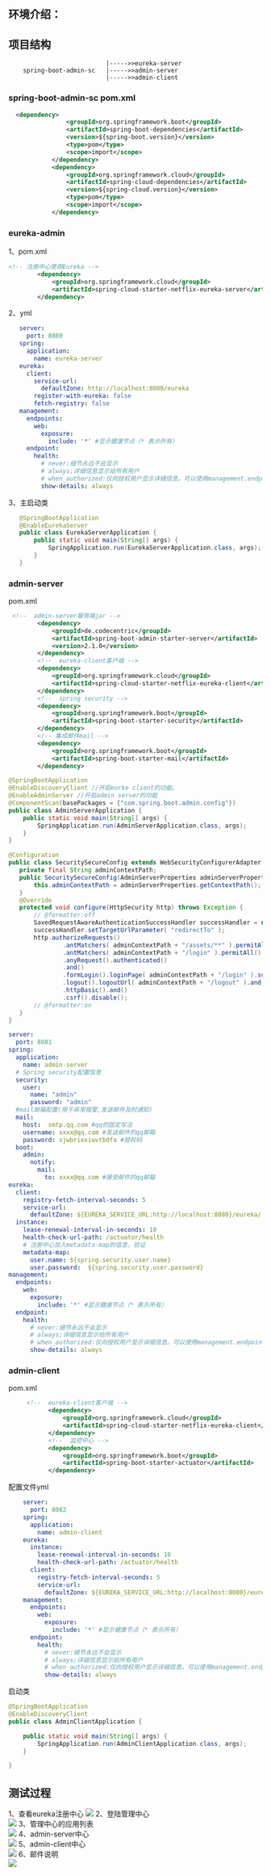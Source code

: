 ## 环境介绍：
## 项目结构

                               |----->>eureka-server
        spring-boot-admin-sc   |----->>admin-server
                               |----->>admin-client

           
###  spring-boot-admin-sc pom.xml
~~~xml
  <dependency>
                <groupId>org.springframework.boot</groupId>
                <artifactId>spring-boot-dependencies</artifactId>
                <version>${spring-boot.version}</version>
                <type>pom</type>
                <scope>import</scope>
            </dependency>
            <dependency>
                <groupId>org.springframework.cloud</groupId>
                <artifactId>spring-cloud-dependencies</artifactId>
                <version>${spring-cloud.version}</version>
                <type>pom</type>
                <scope>import</scope>
            </dependency>
~~~
### eureka-admin<br>
  1、pom.xml
  ~~~xml
  <!-- 注册中心使用Eureka -->
          <dependency>
              <groupId>org.springframework.cloud</groupId>
              <artifactId>spring-cloud-starter-netflix-eureka-server</artifactId>
          </dependency>
  ~~~
 2、yml
 ~~~yml
    server:
      port: 8080
    spring:
      application:
        name: eureka-server
    eureka:
      client:
        service-url:
          defaultZone: http://localhost:8080/eureka
        register-with-eureka: false
        fetch-registry: false
    management:
      endpoints:
        web:
          exposure:
            include: '*' #显示健康节点（* 表示所有）
      endpoint:
        health:
          # never:细节永远不会显示
          # always;详细信息显示给所有用户
          # when_authorized:仅向授权用户显示详细信息。可以使用management.endpoint.health.roles配置授权角色。
          show-details: always
 ~~~
 3、主启动类
 ~~~java
    @SpringBootApplication
    @EnableEurekaServer
    public class EurekaServerApplication {
        public static void main(String[] args) {
            SpringApplication.run(EurekaServerApplication.class, args);
        }
    }
 ~~~ 
 ### admin-server<br>
 pom.xml
 ~~~xml
  <!--  admin-server服务端jar -->
         <dependency>
             <groupId>de.codecentric</groupId>
             <artifactId>spring-boot-admin-starter-server</artifactId>
             <version>2.1.0</version>
         </dependency>
         <!--  eureka-client客户端 -->
         <dependency>
             <groupId>org.springframework.cloud</groupId>
             <artifactId>spring-cloud-starter-netflix-eureka-client</artifactId>
         </dependency>
         <!--  spring security -->
         <dependency>
             <groupId>org.springframework.boot</groupId>
             <artifactId>spring-boot-starter-security</artifactId>
         </dependency>
         <!-- 集成邮件mail -->
         <dependency>
             <groupId>org.springframework.boot</groupId>
             <artifactId>spring-boot-starter-mail</artifactId>
         </dependency>
 ~~~
 ~~~java
 @SpringBootApplication
 @EnableDiscoveryClient //开启eurke client的功能。
 @EnableAdminServer //开启admin server的功能
 @ComponentScan(basePackages = {"com.spring.boot.admin.config"})
 public class AdminServerApplication {
     public static void main(String[] args) {
         SpringApplication.run(AdminServerApplication.class, args);
     }
 }

@Configuration
public class SecuritySecureConfig extends WebSecurityConfigurerAdapter {
    private final String adminContextPath;
    public SecuritySecureConfig(AdminServerProperties adminServerProperties) {
        this.adminContextPath = adminServerProperties.getContextPath();
    }
    @Override
    protected void configure(HttpSecurity http) throws Exception {
        // @formatter:off
        SavedRequestAwareAuthenticationSuccessHandler successHandler = new SavedRequestAwareAuthenticationSuccessHandler();
        successHandler.setTargetUrlParameter( "redirectTo" );
        http.authorizeRequests()
                .antMatchers( adminContextPath + "/assets/**" ).permitAll()
                .antMatchers( adminContextPath + "/login" ).permitAll()
                .anyRequest().authenticated()
                .and()
                .formLogin().loginPage( adminContextPath + "/login" ).successHandler( successHandler ).and()
                .logout().logoutUrl( adminContextPath + "/logout" ).and()
                .httpBasic().and()
                .csrf().disable();
        // @formatter:on
    }
}
 ~~~
 ~~~yml
 server:
   port: 8081
 spring:
   application:
     name: admin-server
   # Spring security配置信息
   security:
     user:
       name: "admin"
       password: "admin"
   #mail邮箱配置(用于异常报警,发送邮件及时通知)
   mail:
     host:  smtp.qq.com #qq的固定写法
     username: xxxx@qq.com #发送邮件的qq邮箱
     password: xjwbriexiwvtbdfa #授权码
   boot:
     admin:
       notify:
         mail:
           to: xxxx@qq.com #接受邮件的qq邮箱
 eureka:
   client:
     registry-fetch-interval-seconds: 5
     service-url:
       defaultZone: ${EUREKA_SERVICE_URL:http://localhost:8080}/eureka/
   instance:
     lease-renewal-interval-in-seconds: 10
     health-check-url-path: /actuator/health
     # 注册中心加入metadata-map的信息，验证
     metadata-map:
       user.name: ${spring.security.user.name}
       user.password:  ${spring.security.user.password}
 management:
   endpoints:
     web:
       exposure:
         include: '*' #显示健康节点（* 表示所有）
   endpoint:
     health:
       # never:细节永远不会显示
       # always;详细信息显示给所有用户
       # when_authorized:仅向授权用户显示详细信息。可以使用management.endpoint.health.roles配置授权角色。
       show-details: always
 ~~~
 ### admin-client<br>
 pom.xml
 ~~~xml
      <!--  eureka-client客户端 -->
            <dependency>
                <groupId>org.springframework.cloud</groupId>
                <artifactId>spring-cloud-starter-netflix-eureka-client</artifactId>
            </dependency>
            <!--  监控中心 -->
            <dependency>
                <groupId>org.springframework.boot</groupId>
                <artifactId>spring-boot-starter-actuator</artifactId>
            </dependency>
~~~
配置文件yml
~~~yml
    server:
      port: 8082
    spring:
      application:
        name: admin-client
    eureka:
      instance:
        lease-renewal-interval-in-seconds: 10
        health-check-url-path: /actuator/health
      client:
        registry-fetch-interval-seconds: 5
        service-url:
          defaultZone: ${EUREKA_SERVICE_URL:http://localhost:8080}/eureka/
    management:
      endpoints:
        web:
          exposure:
            include: '*' #显示健康节点（* 表示所有）
      endpoint:
        health:
          # never:细节永远不会显示
          # always;详细信息显示给所有用户
          # when_authorized:仅向授权用户显示详细信息。可以使用management.endpoint.health.roles配置授权角色。
          show-details: always
 ~~~
 启动类
 ~~~java
 @SpringBootApplication
 @EnableDiscoveryClient
 public class AdminClientApplication {
 
     public static void main(String[] args) {
         SpringApplication.run(AdminClientApplication.class, args);
     }
 
 }
 ~~~
## 测试过程
1、查看eureka注册中心
    <img src="https://github.com/xwbGithub/spring-boot-admin-sc/blob/master/projectPhoto/admin-client.png"/>
2、登陆管理中心<br>
    <img src="https://github.com/xwbGithub/spring-boot-admin-sc/blob/master/projectPhoto/adminLogin.png"/>
3、管理中心的应用列表<br>
    <img src="https://github.com/xwbGithub/spring-boot-admin-sc/blob/master/projectPhoto/adminApplications.png"/>
4、admin-server中心<br>
    <img src="https://github.com/xwbGithub/spring-boot-admin-sc/blob/master/projectPhoto/adminServer.png"/>
5、admin-client中心<br>
    <img src="https://github.com/xwbGithub/spring-boot-admin-sc/blob/master/projectPhoto/admin-client.png"/>
6、邮件说明<br>
    <img src="https://github.com/xwbGithub/spring-boot-admin-sc/blob/master/projectPhoto/email.png"/>

